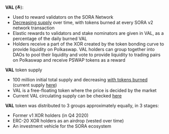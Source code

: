 **VAL (≚**):

- Used to reward validators on the SORA Network
- [Decreasing supply](https://medium.com/sora-xor/sora-validator-rewards-419320e22df8) over time, with tokens burned at every SORA v2 network transaction
- Elastic rewards to validators and stake nominators are given in VAL, as a percentage of the daily burned VAL
- Holders receive a part of the XOR created by the token bonding curve to provide liquidity on Polkaswap. VAL holders can group together into DAOs to pool their liquidity and vote to provide liquidity to trading pairs on Polkaswap and receive PSWAP tokens as a reward

**VAL** token supply

- 100 million initial total supply and decreasing [with tokens burned](https://medium.com/@sora.xor/sora-validator-rewards-419320e22df8) (current supply [here](https://sora-qty.info))
- VAL is a free-floating token where the price is decided by the market
- Current VAL circulating supply can be checked [here](https://mof.sora.org/qty/val)

**VAL** token was distributed to 3 groups approximately equally, in 3 stages:

- Former v1 XOR holders (in Q4 2020)
- ERC-20 XOR holders as an airdrop (vested over time)
- An investment vehicle for the SORA ecosystem
